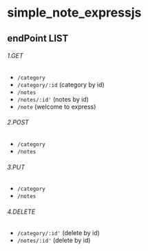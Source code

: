 # simple_note_expressjs

## endPoint LIST

###### 1.GET
- `/category`
- `/category/:id` (category by id)
- `/notes`
- `/notes/:id'` (notes by id)
- `/note` (welcome to express)

###### 2.POST
- `/category`
- `/notes`

###### 3.PUT
- `/category`
- `/notes`

###### 4.DELETE
- `/category/:id'` (delete by id)
- `/notes/:id'` (delete by id)
